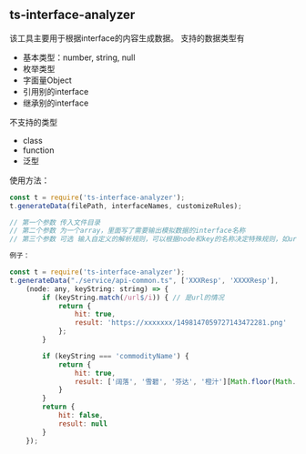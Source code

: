 ## ts-interface-analyzer

该工具主要用于根据interface的内容生成数据。
支持的数据类型有

- 基本类型：number, string, null
- 枚举类型
- 字面量Object
- 引用别的interface
- 继承别的interface

不支持的类型

- class
- function
- 泛型

使用方法：

```javascript
const t = require('ts-interface-analyzer');
t.generateData(filePath, interfaceNames, customizeRules);

// 第一个参数 传入文件目录
// 第二个参数 为一个array，里面写了需要输出模拟数据的interface名称
// 第三个参数 可选 输入自定义的解析规则，可以根据node和key的名称决定特殊规则，如url，email等

例子：

const t = require('ts-interface-analyzer');
t.generateData("./service/api-common.ts", ['XXXResp', 'XXXXResp'],
    (node: any, keyString: string) => {
        if (keyString.match(/url$/i)) { // 是url的情况
            return {
                hit: true,
                result: 'https://xxxxxxx/1498147059727143472281.png'
            };
        }

        if (keyString === 'commodityName') {
            return {
                hit: true,
                result: ['阔落', '雪碧', '芬达', '橙汁'][Math.floor(Math.random() * 4)]
            }
        }
        return {
            hit: false,
            result: null
        }
    });
```
